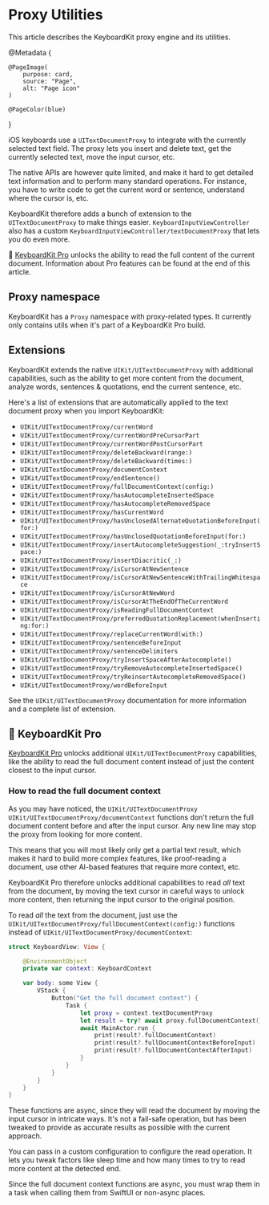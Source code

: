 # Proxy Utilities

This article describes the KeyboardKit proxy engine and its utilities.

@Metadata {

    @PageImage(
        purpose: card,
        source: "Page",
        alt: "Page icon"
    )

    @PageColor(blue)
}

iOS keyboards use a `UITextDocumentProxy` to integrate with the currently selected text field. The proxy lets you insert and delete text, get the currently selected text, move the input cursor, etc.

The native APIs are however quite limited, and make it hard to get detailed text information and to perform many standard operations. For instance, you have to write code to get the current word or sentence, understand where the cursor is, etc.

KeyboardKit therefore adds a bunch of extension to the `UITextDocumentProxy` to make things easier. ``KeyboardInputViewController`` also has a custom ``KeyboardInputViewController/textDocumentProxy`` that lets you do even more. 

👑 [KeyboardKit Pro][Pro] unlocks the ability to read the full content of the current document. Information about Pro features can be found at the end of this article.



## Proxy namespace

KeyboardKit has a ``Proxy`` namespace with proxy-related types. It currently only contains utils when it's part of a KeyboardKit Pro build.



## Extensions

KeyboardKit extends the native ``UIKit/UITextDocumentProxy`` with additional capabilities, such as the ability to get more content from the document, analyze words, sentences & quotations, end the current sentence, etc.

Here's a list of extensions that are automatically applied to the text document proxy when you import KeyboardKit:

* ``UIKit/UITextDocumentProxy/currentWord``
* ``UIKit/UITextDocumentProxy/currentWordPreCursorPart``
* ``UIKit/UITextDocumentProxy/currentWordPostCursorPart``
* ``UIKit/UITextDocumentProxy/deleteBackward(range:)``
* ``UIKit/UITextDocumentProxy/deleteBackward(times:)``
* ``UIKit/UITextDocumentProxy/documentContext``
* ``UIKit/UITextDocumentProxy/endSentence()``
* ``UIKit/UITextDocumentProxy/fullDocumentContext(config:)``
* ``UIKit/UITextDocumentProxy/hasAutocompleteInsertedSpace``
* ``UIKit/UITextDocumentProxy/hasAutocompleteRemovedSpace``
* ``UIKit/UITextDocumentProxy/hasCurrentWord``
* ``UIKit/UITextDocumentProxy/hasUnclosedAlternateQuotationBeforeInput(for:)``
* ``UIKit/UITextDocumentProxy/hasUnclosedQuotationBeforeInput(for:)``
* ``UIKit/UITextDocumentProxy/insertAutocompleteSuggestion(_:tryInsertSpace:)``
* ``UIKit/UITextDocumentProxy/insertDiacritic(_:)``
* ``UIKit/UITextDocumentProxy/isCursorAtNewSentence``
* ``UIKit/UITextDocumentProxy/isCursorAtNewSentenceWithTrailingWhitespace``
* ``UIKit/UITextDocumentProxy/isCursorAtNewWord``
* ``UIKit/UITextDocumentProxy/isCursorAtTheEndOfTheCurrentWord``
* ``UIKit/UITextDocumentProxy/isReadingFullDocumentContext``
* ``UIKit/UITextDocumentProxy/preferredQuotationReplacement(whenInserting:for:)``
* ``UIKit/UITextDocumentProxy/replaceCurrentWord(with:)``
* ``UIKit/UITextDocumentProxy/sentenceBeforeInput``
* ``UIKit/UITextDocumentProxy/sentenceDelimiters``
* ``UIKit/UITextDocumentProxy/tryInsertSpaceAfterAutocomplete()``
* ``UIKit/UITextDocumentProxy/tryRemoveAutocompleteInsertedSpace()``
* ``UIKit/UITextDocumentProxy/tryReinsertAutocompleteRemovedSpace()``
* ``UIKit/UITextDocumentProxy/wordBeforeInput``

See the ``UIKit/UITextDocumentProxy`` documentation for more information and a complete list of extension.



## 👑 KeyboardKit Pro

[KeyboardKit Pro][Pro] unlocks additional ``UIKit/UITextDocumentProxy`` capabilities, like the ability to read the full document content instead of just the content closest to the input cursor.


### How to read the full document context

As you may have noticed, the ``UIKit/UITextDocumentProxy`` ``UIKit/UITextDocumentProxy/documentContext`` functions don't return the full document content before and after the input cursor. Any new line may stop the proxy from looking for more content.

This means that you will most likely only get a partial text result, which makes it hard to build more complex features, like proof-reading a document, use other AI-based features that require more context, etc.

KeyboardKit Pro therefore unlocks additional capabilities to read *all* text from the document, by moving the text cursor in careful ways to unlock more content, then returning the input cursor to the original position.

To read *all* the text from the document, just use the ``UIKit/UITextDocumentProxy/fullDocumentContext(config:)`` functions instead of ``UIKit/UITextDocumentProxy/documentContext``:

```swift
struct KeyboardView: View {

    @EnvironmentObject
    private var context: KeyboardContext

    var body: some View {
        VStack {
            Button("Get the full document context") {
                Task {
                    let proxy = context.textDocumentProxy
                    let result = try? await proxy.fullDocumentContext()
                    await MainActor.run {
                        print(result?.fullDocumentContext)
                        print(result?.fullDocumentContextBeforeInput)
                        print(result?.fullDocumentContextAfterInput)
                    }
                }
            }
        }
    }
}
```

These functions are async, since they will read the document by moving the input cursor in intricate ways. It's not a fail-safe operation, but has been tweaked to provide as accurate results as possible with the current approach.

You can pass in a custom configuration to configure the read operation. It lets you tweak factors like sleep time and how many times to try to read more content at the detected end.

Since the full document context functions are async, you must wrap them in a task when calling them from SwiftUI or non-async places.


[Pro]: https://github.com/KeyboardKit/KeyboardKitPro
